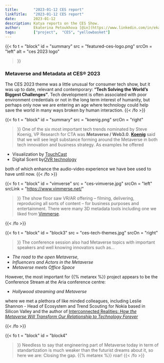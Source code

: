 ```yaml
---
title:       "2023-01-12 CES report"
linkTitle:   "2023-01-12 CES report"
date:        2023-01-12
description: Katya reports on the CES Show.
author:      Ekaterina Petoukhova [@in](https://www.linkedin.com/in/ekaterina-petoukhova-84141959/)
tags:        ["project",  "CES", "yellowbasket"]
---
```


{{< fo t = "block"
  id    = "summary"
  src   = "featured-ces-logo.png"
  srcOn = "left"
  alt = "ces 2023 logo"
>}}
### Metaverse and Metadata at CES® 2023

The CES 2023 theme was a little unusual for consumer tech show, but it was up to
date, relevant and contemporary: **“Tech Solving the World’s Biggest
Challenges”**. Tech development is often associated with poor environment
credentials or not in the long term interest of humanity, but perhaps only now
we are entering an age where technology could help save the world in many ways
broken by human interaction.
{{< /fo >}}
<!-- ####################################################################### -->
{{< fo t = "block"
  id    = "summary"
  src   = "koenig.png"
  srcOn = "right"
>}}
One of the six most important tech trends nominated by Steve Koenig, VP Research
for CTA was **Metaverse / Web3.0**.
**[Koenig](https://www.youtube.com/watch?v=Xp3SqNVRM68)** said that we will see
legit substance forming around the Metaverse in both tech innovation and
business strategy. As examples he offered

* Visualization by [TouchCast](https://touchcast.com/touchcast-home)
* Digital Scent by[OVR technology](https://ovrtechnology.com/)

both of which enhance the audio-video experience we have bee used to have until
now.
{{< /fo >}}
<!-- ####################################################################### -->
{{< fo t = "block"
  id     = "vimverse"
  src    = "ces-vimverse.jpg"
  srcOn  = "left"
  srcLink = "https://www.vimmerse.net/"
>}}
The show floor saw VR/AR offering – filming, delivering, reproducing
all sorts of content – for business purposes and entertainment. There were many
3D metadata tools including one we liked from [Vimmerse](https://www.vimmerse.net/).

{{< /fo >}}
<!-- ####################################################################### -->
{{< fo t = "block"
  id     = "block3"
  src    = "ces-tech-themes.jpg"
  srcOn  = "right"
>}}
The conference session also had Metaverse topics with important speakers and well
knowing innovators such as...

* _The road to the open Metaverse_,
* _Influencers and Actors in the Metaverse_
* _Metaverse meets Office Space_

However, the most important for {{% metarex %}} project appears to be the
Conference Stream at the Aria conference centre:

* _Hollywood streaming and Metaverse_

where we met a plethora of like minded colleagues, including Leslie Shannon -
Head of Ecosystem and Trend Scouting for Nokia based in Silicon Valley and the
author of [Interconnected Realities: _How the Metaverse Will Transform Our Relationship to Technology Forever_](https://www.amazon.com/Interconnected-Realities-Metaverse-Relationship-Technology/dp/1394160844)

{{< /fo >}}
<!-- ####################################################################### -->
{{< fo t = "block"
  id     = "block4"
>}}
Needless to say that engineering part of Metaverse today in term of
standartization is much weaker than the futurist dreams about it, so here we
are: Closing the gap.
{{% metarex %}} roar!
{{< /fo >}}
<!-- ####################################################################### -->

[Interconnected Realities]: https://www.amazon.com/Interconnected-Realities-Metaverse-Relationship-Technology/dp/1394160844
